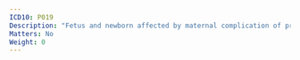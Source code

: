 ```yaml
---
ICD10: P019
Description: "Fetus and newborn affected by maternal complication of pregnancy, unspecified"
Matters: No
Weight: 0
---
```

